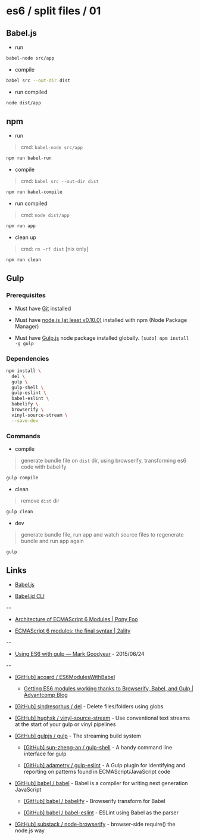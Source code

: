 # es6 / split files / 01

## Babel.js

* run

```bash
babel-node src/app
```

* compile

```bash
babel src --out-dir dist
```

* run compiled

```bash
node dist/app
```


## npm

* run

> cmd: `babel-node src/app`

```bash
npm run babel-run
```

* compile

> cmd: `babel src --out-dir dist`

```bash
npm run babel-compile
```

* run compiled

> cmd: `node dist/app`

```bash
npm run app
```

* clean up

> cmd: `rm -rf dist`  [nix only]

```bash
npm run clean
```


## Gulp

### Prerequisites

* Must have [Git](http://git-scm.com/) installed

* Must have [node.js (at least v0.10.0)](http://nodejs.org/) installed with npm (Node Package Manager)

* Must have [Gulp.js](http://gulpjs.com/) node package installed globally.  `[sudo] npm install -g gulp`

### Dependencies

```bash
npm install \
  del \
  gulp \
  gulp-shell \
  gulp-eslint \
  babel-eslint \
  babelify \
  browserify \
  vinyl-source-stream \
  --save-dev
```

### Commands

* compile

> generate bundle file on `dist` dir, using browserify, transforming es6 code with babelify

```bash
gulp compile
```

* clean

> remove `dist` dir

```bash
gulp clean
```

* dev

> generate bundle file, run app and watch source files to regenerate bundle and run app again

```bash
gulp
```


## Links

* [Babel.js](http://babeljs.io/)

* [Babel.jd CLI](http://babeljs.io/docs/usage/cli/)

--

* [Architecture of ECMAScript 6 Modules | Pony Foo](http://ponyfoo.com/articles/architecture-of-ecmascript-6-modules)

* [ECMAScript 6 modules: the final syntax | 2ality](http://www.2ality.com/2014/09/es6-modules-final.html)

--

* [Using ES6 with gulp — Mark Goodyear](https://markgoodyear.com/2015/06/using-es6-with-gulp/) -  2015/06/24

--

* [[GitHub] acoard / ES6ModulesWithBabel](https://github.com/acoard/ES6ModulesWithBabel)

  * [Getting ES6 modules working thanks to Browserify, Babel, and Gulp | Advantcomp Blog](http://advantcomp.com/blog/ES6Modules/)

* [[GitHub] sindresorhus / del](https://github.com/sindresorhus/del) - Delete files/folders using globs

* [[GitHub] hughsk / vinyl-source-stream](https://github.com/hughsk/vinyl-source-stream) - Use conventional text streams at the start of your gulp or vinyl pipelines

* [[GitHub] gulpjs / gulp](https://github.com/gulpjs/gulp) - The streaming build system

  * [[GitHub] sun-zheng-an / gulp-shell](https://github.com/sun-zheng-an/gulp-shell) - A handy command line interface for gulp

  * [[GitHub] adametry / gulp-eslint](https://github.com/adametry/gulp-eslint) - A Gulp plugin for identifying and reporting on patterns found in ECMAScript/JavaScript code

* [[GitHub] babel / babel](https://github.com/babel/babel) - Babel is a compiler for writing next generation JavaScript

  * [[GitHub] babel / babelify](https://github.com/babel/babelify) - Browserify transform for Babel

  * [[GitHub] babel / babel-eslint](https://github.com/babel/babel-eslint) - ESLint using Babel as the parser

* [[GitHub] substack / node-browserify](https://github.com/substack/node-browserify) - browser-side require() the node.js way
